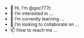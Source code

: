- 👋 Hi, I’m @goc777c
- 👀 I’m interested in ...
- 🌱 I’m currently learning ...
- 💞️ I’m looking to collaborate on ...
- 📫 How to reach me ...

<!---
goc777c/goc777c is a ✨ special ✨ repository because its `README.md` (this file) appears on your GitHub profile.
You can click the Preview link to take a look at your changes.
--->
